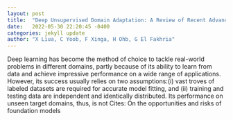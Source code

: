 ```yaml
---
layout: post
title:  "Deep Unsupervised Domain Adaptation: A Review of Recent Advances and Perspectives"
date:   2022-05-30 22:20:45 -0400
categories: jekyll update
author: "X Liua, C Yoob, F Xinga, H Ohb, G El Fakhria"
---
```

Deep learning has become the method of choice to tackle real-world problems in different domains, partly because of its ability to learn from data and achieve impressive performance on a wide range of applications. However, its success usually relies on two assumptions:(i) vast troves of labeled datasets are required for accurate model fitting, and (ii) training and testing data are independent and identically distributed. Its performance on unseen target domains, thus, is not  Cites: On the opportunities and risks of foundation models